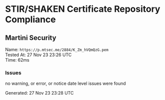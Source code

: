 # STIR/SHAKEN Certificate Repository Compliance

## Martini Security

Name: `https://p.mtsec.me/2884/K_Zm_hVQmQzG.pem`\
Tested At: 27 Nov 23 23:26 UTC\
Time: 62ms

### Issues

no warning, or error, or notice date level issues were found

Generated: 27 Nov 23 23:28 UTC